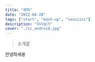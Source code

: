 ```yaml
---
title: "제목"
date: "2022-04-28"
tags: ["start", "mash-up", "sooziini"]
description: "미리보기"
cover: "./ic_android.jpg"
---
```


> 소개글

안녕하세용